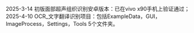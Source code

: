 2025-3-14 初版面部超声组织识别安卓版本：已在vivo x90手机上验证通过；
2025-4-10 OCR_文字翻译识别项目：包括ExampleData，GUI，ImageProcess，Settings，Tools 5个文件夹。
